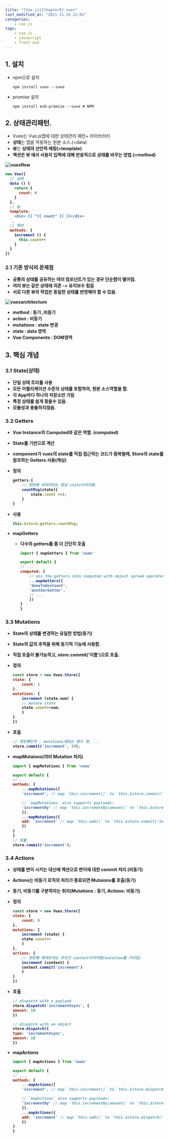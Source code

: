 ```yaml
---
title: "[Vue.js][Chapter8] vuex"
last_modified_at: "2021-11-24 22:01"
categories:
    - vue.js
tags:
    - vue.js
    - javascript
    - front-end
---
```


## 1. 설치
* npm으로 설치

    ```text
    npm install vuex --save
    ```

* promise 설치

    ```text
    npm install es6-promise --save # NPM
    ```

## 2. 상태관리패턴.
* Vuex는 Vue.js앱에 대한 상태관리 패턴+ 라이브러리
* <strong>상태</strong>는 앱을 작동하는 원본 소스.(=data)
* <strong>뷰</strong>는 <strong>상태<strong>의 선언적 매핑(=template)
* <strong>액션</strong>은 <strong>뷰</strong> 에서 사용자 입력에 대해 반응적으로 상태를 바꾸는 방법.(=method)

![vuexflow](https://vuex.vuejs.org/flow.png)

```js
new Vue({
  // 상태
  data () {
    return {
      count: 0
    }
  },
  // 뷰
  template: `
    <div> {{ "{{ count" }} }}</div>
  `,
  // 액션
  methods: {
    increment () {
      this.count++
    }
  }
})
```
### 2.1 기존 방식의 문제점

* 공통의 상태를 공유하는 여러 컴포넌트가 있는 경우 단순함이 떨어짐. 
* 여러 뷰는 같은 상태에 의존 -> 유지보수 힘듬
* 서로 다른 뷰의 작업은 동일한 상태를 반영해야 할 수 있음.

![vuexarchitecture](https://vuex.vuejs.org/vuex.png)

* method : 동기 ,비동기
* action : 비동기
* mutations : state 변경
* state : data 영역
* Vue Components : DOM영역

## 3. 핵심 개념

### 3.1 State(상태)

* <strong>단일 상태 트리</strong>를 사용
* 모든 어플리케이션 수준의 상태를 포함하여, 원본 소스역할을 함.
* 각 App마다 하나의 저장소만 가짐
* 특정 상태를 쉽게 찾을수 있음.
* 모듈성과 충돌하지않음.

### 3.2 Getters

* Vue Instance의 Computed와 같은 역할. (computed)
* State를 기반으로 계산
* component가 vuex의 state를 직접 접근하는 코드가 중복될때, Store의 state를 참조하는 Getters 사용(캐싱)
* 정의

    ```js
    getters:{
        // 첫번째 파라미터는 항상 state이어야함.
        countMsg(state){
            state.count +=1;
        }
    }
    ```

* 사용

    ```js
    this.$store.getters.countMsg;
    ```

* mapGetters
    * 다수의 getters를 좀 더 간단히 호출

        ```js
        import { mapGetters } from 'vuex'

        export default {
        // ...
        computed: {
            // mix the getters into computed with object spread operator
            ...mapGetters([
            'doneTodosCount',
            'anotherGetter',
            // ...
            ])
        }
        }
        ```


### 3.3 Mutations

* State의 상태를 변경하는 유일한 방법(동기)
* State의 값의 추적을 위해 동기적 기능에 사용함.
* 직접 호출이 불가능하고, store.commit('이름')으로 호출.
* 정의

    ```js
    const store = new Vuex.Store({
    state: {
        count: 1
    },
    mutations: {
        increment (state,num) {
        // mutate state
        state.count+=num;
        }
    }
    })
    ```

* 호출

    ```js
    // 첫번째인자 : mutations에있는 함수 명, ...
    store.commit('increment', 33);
    ```

* mapMutaions(여러 Mutation 처리)

    ```js
    import { mapMutations } from 'vuex'

    export default {
    // ...
    methods: {
        ...mapMutations([
        'increment', // map `this.increment()` to `this.$store.commit('increment')`

        // `mapMutations` also supports payloads:
        'incrementBy' // map `this.incrementBy(amount)` to `this.$store.commit('incrementBy', amount)`
        ]),
        ...mapMutations({
        add: 'increment' // map `this.add()` to `this.$store.commit('increment')`
        })
    }
    }
    // 호출
    store.commit('increment');
    ```

### 3.4 Actions

* 상태를 변이 시키는 대신에 액션으로 변이에 대한 commit 처리 (비동기)
* Actions는 비동기 로직의 처리가 종료되면 Mutaions를 호출(동기)
* 동기, 비동기를 구분하자는 취지(Mutations : 동기, Actions: 비동기)
* 정의

    ```js
    const store = new Vuex.Store({
    state: {
        count: 0
    },
    mutations: {
        increment (state) {
        state.count++
        }
    },
    actions: {
        // 첫번째 매개인자는 무조건 context이어야함(mutation를 가리킴)
        increment (context) {
        context.commit('increment')
        }
    }
    })
    ```

* 호출

    ```js
    // dispatch with a payload
    store.dispatch('incrementAsync', {
    amount: 10
    })

    // dispatch with an object
    store.dispatch({
    type: 'incrementAsync',
    amount: 10
    })
    ```

* mapActions

    ```js
    import { mapActions } from 'vuex'

    export default {
    // ...
    methods: {
        ...mapActions([
        'increment', // map `this.increment()` to `this.$store.dispatch('increment')`

        // `mapActions` also supports payloads:
        'incrementBy' // map `this.incrementBy(amount)` to `this.$store.dispatch('incrementBy', amount)`
        ]),
        ...mapActions({
        add: 'increment' // map `this.add()` to `this.$store.dispatch('increment')`
        })
    }
    }
    ```
